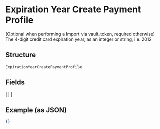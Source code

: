
# Expiration Year Create Payment Profile

(Optional when performing a Import via vault_token, required otherwise) The 4-digit credit card expiration year, as an integer or string, i.e. 2012

## Structure

`ExpirationYearCreatePaymentProfile`

## Fields

|  |
| 

## Example (as JSON)

```json
{}
```

